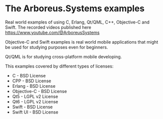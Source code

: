 # The Arboreus.Systems examples

Real world examples of using C, Erlang, Qt/QML, C++, Objective-C and Swift.
The recorded videos published here https://www.youtube.com/@ArboreusSystems

Objective-C and Swift examples is real world mobile applications that might be used for studying purposes even for beginners.

Qt/QML is for studying cross-platform mobile developing.

This examples covered by different types of licenses:

* C - BSD License
* CPP - BSD License
* Erlang - BSD License
* Objective-C - BSD License
* Qt5 - LGPL v2 License
* Qt6 - LGPL v2 License
* Swift - BSD License
* Swift UI - BSD License